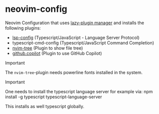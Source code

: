 # neovim-config

Neovim Configuration that uses [lazy-plugin manager](https://lazy.folke.io)
and installs the following plugins:

- [lsp-config](https://github.com/neovim/nvim-lspconfig) (Typescript/JavaScript - Language Server Protocol)
- typescript-cmd-config (Typescript/JavaScript Command Completion)
- [nvim-tree](https://github.com/nvim-tree) (Plugin to show file tree)
- [github.copilot](https://github.com/github/copilot.vim) (Plugin to use GitHub Copilot)

> [!IMPORTANT] 
> The `nvim-tree`-plugin needs powerline fonts installed in the system.

> [!IMPORTANT] 
>  One needs to install the typescript language server for example via:
>  npm install -g typescript typescript-language-server
>
> This installs as well typescript globally.
